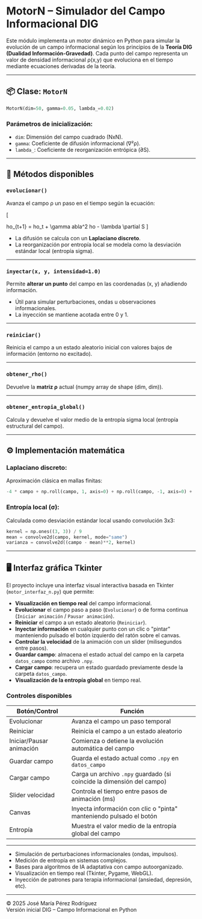 
# MotorN – Simulador del Campo Informacional DIG

Este módulo implementa un motor dinámico en Python para simular la evolución de un campo informacional según los principios de la **Teoría DIG (Dualidad Información-Gravedad)**. Cada punto del campo representa un valor de densidad informacional ρ(x,y) que evoluciona en el tiempo mediante ecuaciones derivadas de la teoría.

---

## 📦 Clase: `MotorN`

```python
MotorN(dim=50, gamma=0.05, lambda_=0.02)
```

### Parámetros de inicialización:
- `dim`: Dimensión del campo cuadrado (NxN).
- `gamma`: Coeficiente de difusión informacional (∇²ρ).
- `lambda_`: Coeficiente de reorganización entrópica (∂S).

---

## 🔧 Métodos disponibles

### `evolucionar()`
Avanza el campo ρ un paso en el tiempo según la ecuación:

\[
ho_{t+1} = ho_t + \gamma 
abla^2 ho - \lambda \partial S
\]

- La difusión se calcula con un **Laplaciano discreto**.
- La reorganización por entropía local se modela como la desviación estándar local (entropía sigma).

---

### `inyectar(x, y, intensidad=1.0)`
Permite **alterar un punto** del campo en las coordenadas (x, y) añadiendo información.

- Útil para simular perturbaciones, ondas u observaciones informacionales.
- La inyección se mantiene acotada entre 0 y 1.

---

### `reiniciar()`
Reinicia el campo a un estado aleatorio inicial con valores bajos de información (entorno no excitado).

---

### `obtener_rho()`
Devuelve la **matriz ρ** actual (numpy array de shape (dim, dim)).

---

### `obtener_entropia_global()`
Calcula y devuelve el valor medio de la entropía sigma local (entropía estructural del campo).

---

## ⚙️ Implementación matemática

### Laplaciano discreto:
Aproximación clásica en mallas finitas:

```python
-4 * campo + np.roll(campo, 1, axis=0) + np.roll(campo, -1, axis=0) + ...
```

### Entropía local (σ):
Calculada como desviación estándar local usando convolución 3x3:

```python
kernel = np.ones((3, 3)) / 9
mean = convolve2d(campo, kernel, mode="same")
varianza = convolve2d((campo - mean)**2, kernel)
```


---

## 🖥️ Interfaz gráfica Tkinter

El proyecto incluye una interfaz visual interactiva basada en Tkinter (`motor_interfaz_n.py`) que permite:

- **Visualización en tiempo real** del campo informacional.
- **Evolucionar** el campo paso a paso (`Evolucionar`) o de forma continua (`Iniciar animación` / `Pausar animación`).
- **Reiniciar** el campo a un estado aleatorio (`Reiniciar`).
- **Inyectar información** en cualquier punto con un clic o "pintar" manteniendo pulsado el botón izquierdo del ratón sobre el canvas.
- **Controlar la velocidad** de la animación con un slider (milisegundos entre pasos).
- **Guardar campo**: almacena el estado actual del campo en la carpeta `datos_campo` como archivo `.npy`.
- **Cargar campo**: recupera un estado guardado previamente desde la carpeta `datos_campo`.
- **Visualización de la entropía global** en tiempo real.

### Controles disponibles

| Botón/Control           | Función                                                                 |
|-------------------------|------------------------------------------------------------------------|
| Evolucionar             | Avanza el campo un paso temporal                                        |
| Reiniciar               | Reinicia el campo a un estado aleatorio                                 |
| Iniciar/Pausar animación| Comienza o detiene la evolución automática del campo                    |
| Guardar campo           | Guarda el estado actual como `.npy` en `datos_campo`                    |
| Cargar campo            | Carga un archivo `.npy` guardado (si coincide la dimensión del campo)   |
| Slider velocidad        | Controla el tiempo entre pasos de animación (ms)                        |
| Canvas                  | Inyecta información con clic o "pinta" manteniendo pulsado el botón     |
| Entropía                | Muestra el valor medio de la entropía global del campo                  |

---

- Simulación de perturbaciones informacionales (ondas, impulsos).
- Medición de entropía en sistemas complejos.
- Bases para algoritmos de IA adaptativa con campo autoorganizado.
- Visualización en tiempo real (Tkinter, Pygame, WebGL).
- Inyección de patrones para terapia informacional (ansiedad, depresión, etc).

---

© 2025 José María Pérez Rodríguez  
Versión inicial DIG – Campo Informacional en Python
